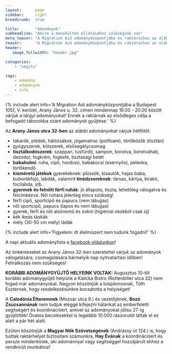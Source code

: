 ```yaml
---
layout:      page
sidebar:     right
breadcrumb:  true

title:       "Adományok"
subheadline: "Amire a menekültek ellátásához szükségünk van"
meta_teaser: "A Migration Aid adományközpontjába és raktáraihoz az alábbi adományokat várjuk."
teaser:      "A Migration Aid adományközpontjába és raktáraihoz az alábbi adományokat várjuk."
header:
   image_fullwidth: "header.jpg"

categories:
    - "segits"

tags:
    - adomány
    - adományok
    - info
---
```


{% include alert info='A Migration Aid adományközpontjába a Budapest 1051, V. kerület, Arany János u. 32. címen mindennap 16.00 - 20.00 között várjuk a tárgyi adományokat! Ennek a raktárnak az elsődleges célja a befogadó táborokba szánt adományok gyűjtése.' %}

Az **Arany János utca 32-ben** az alábbi adományokat várjuk hétfőtől:

- takarók, plédek, hálózsákok, jógamatrac (polifoam), törölközők (tisztán)
- gyógyszerek, kötszerek, elsősegélycsomag
- **tisztálkodószerek**: szappan, tusfürdő, sampon, borotva, borotvahab, dezodor, fogkrém, fogkefe, tisztasági betét
- **babaholmi**: ruha, cipő, hordozó, babakocsi (esernyős), pelenka, törlőkendő
- **kisméretű játékok** gyerekeknek: plüssök, kisautók, hajas baba, buborékfújó, labdák, valamint **tinédzsereknek**: társas, kártya, kirakó, focilabda, stb.
- **gyermek és felnőtt férfi ruhák**: jó állapotú, tiszta, lehetőleg válogatva és felcímkézve. Női ruhára jelenleg nincs szükség!
- férfi cipő, sportcipő és papucs (nem lábujjas)
- női sportcipő, papucs (lapos és nem lábujjas)
- gyerek, férfi és női alsónemű és zokni (higiéniai okokból csak új)
- kék ikeás táskák
- mély (30-50 cm mély) ládák

{% include alert info='Figyelem: itt élelmiszert nem tudunk fogadni!' %}


A napi aktuális adománylista a [facebook oldalunkon](https://www.facebook.com/migrationaidhungary)!

Az önkénteseket az Arany János 32-ben szeretettel várjuk az adományok válogatására, csomagolására bármelyik nap nyitvatartási időben! Feliratkozás nem szükséges!

**KORÁBBI ADOMÁNYGYŰJTŐ HELYEINK VOLTAK:**
Augusztus 10-től korábbi adománygyűjtő helyünk a Kalicka Bistro (Rottenbiller utca 32) nem fogad már adományokat. Nagyon köszönjük a tulajdonosnak, Tóth Eszternek, hogy rendelkezésünkre bocsátotta a helyiséget!

A **Caledónia Étteremnek** (Mozsár utca 9.) és vezetőjének, **Bozó Zsuzsannának** nem tudjuk eléggé kifejezni hálánkat az emberfeletti segítségért és koordinációért, amivel az adományokat júlisu 27-ig gyűjtötték! Óvatos becslésekkel is legalább 10.000 rászorulót láttak el ez alatt a pár hét alatt.

Ezúton köszönjük a **Magyar Nők Szövetségének** (Andrássy út 124.) is, hogy tudtak raktárhelyet biztosítani számunkra, **Hay Évának** a koordinációért és persze mindenkinek, aki adománnyal vagy segítséggel hozzájárult ehhez a rendkívüli munkához!

